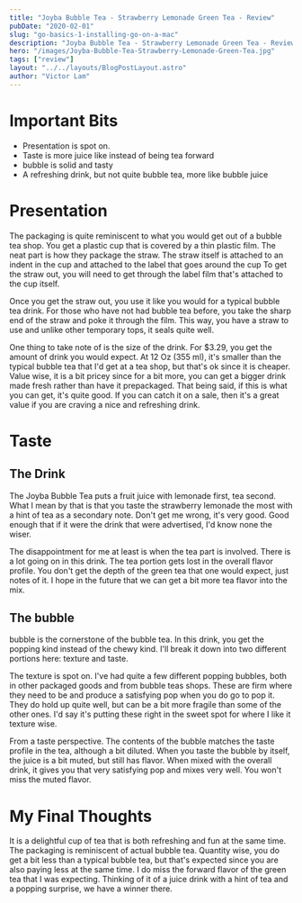 ```yaml
---
title: "Joyba Bubble Tea - Strawberry Lemonade Green Tea - Review"
pubDate: "2020-02-01"
slug: "go-basics-1-installing-go-on-a-mac"
description: "Joyba Bubble Tea - Strawberry Lemonade Green Tea - Review"
hero: "/images/Joyba-Bubble-Tea-Strawberry-Lemonade-Green-Tea.jpg"
tags: ["review"]
layout: "../../layouts/BlogPostLayout.astro"
author: "Victor Lam"
---
```


# Important Bits

* Presentation is spot on. 
* Taste is more juice like instead of being tea forward
* bubble is solid and tasty
* A refreshing drink, but not quite bubble tea, more like bubble juice 


# Presentation
The packaging is quite reminiscent to what you would get out of a bubble tea shop. You get a plastic cup that is covered by a thin plastic film. The neat part is how they package the straw. The straw itself is attached to an indent in the cup and attached to the label that goes around the cup To get the straw out, you will need to get through the label film that's attached to the cup itself.

Once you get the straw out, you use it like you would for a typical bubble tea drink. For those who have not had bubble tea before, you take the sharp end of the straw and poke it through the film. This way, you have a straw to use and unlike other temporary tops, it seals quite well. 

One thing to take note of is the size of the drink. For $3.29, you get the amount of drink you would expect. At 12 Oz (355 ml), it's smaller than the typical bubble tea that I'd get at a tea shop, but that's ok since it is cheaper. Value wise, it is a bit pricey since for a bit more, you can get a bigger drink made fresh rather than have it prepackaged. That being said, if this is what you can get, it's quite good.  If you can catch it on a sale, then it's a great value if you are craving a nice and refreshing drink. 

# Taste 

## The Drink 

The Joyba Bubble Tea puts a fruit juice with lemonade first, tea second. What I mean by that is that you taste the strawberry lemonade the most with a hint of tea as a secondary note. Don't get me wrong, it's very good. Good enough that if it were the drink that were advertised, I'd know none the wiser. 

The disappointment for me at least is when the tea part is involved. There is a lot going on in this drink. The tea portion gets lost in the overall flavor profile. You don't get the depth of the green tea that one would expect, just notes of it. I hope in the future that we can get a bit more tea flavor into the mix. 

## The bubble   

bubble is  the cornerstone of the bubble tea. In this drink, you get the popping kind instead of the chewy kind. I'll break it down into two different portions here: texture and taste. 

The texture is spot on. I've had quite a few different popping bubbles, both in other packaged goods and from bubble teas shops. These are firm where they need to be and produce a satisfying pop when you do go to pop it. They do hold up quite well, but can be a bit more fragile than some of the other ones. I'd say it's putting these right in the sweet spot for where I like it texture wise. 

From a taste perspective. The contents of the bubble matches the taste profile in the tea, although a bit diluted. When you taste the bubble by itself, the juice is a bit muted, but still has flavor. When mixed with the overall drink, it gives you that very satisfying pop and mixes very well. You won't miss the muted flavor. 

# My Final Thoughts

It is a delightful cup of tea that is both refreshing and fun at the same time. The packaging is reminiscent of actual bubble tea. Quantity wise, you do get a bit less than a typical bubble tea, but that's expected since you are also paying less at the same time. I do miss the forward flavor of the green tea that I was expecting. Thinking of it of a juice drink with a hint of tea and a popping surprise, we have a winner there. 